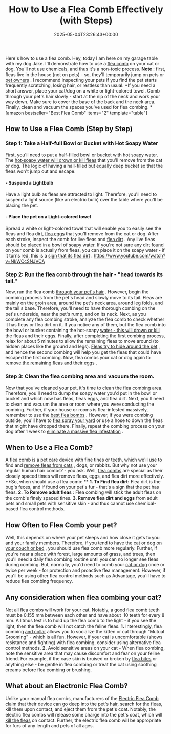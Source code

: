 ﻿---
layout: post
title: How to Use a Flea Comb Effectively (with Steps)
date: '2025-05-04T23:26:43+00:00'
categories:
- Fleas
- Guide
tags: []
slug: /how-to-use-a-flea-comb/
lastmod: 2025-05-07T12:21:28+03:00
---

Here's how to use a flea comb. Hey, today I am here on my garage table with my dog Jake. I'll demonstrate how to use a
[flea comb](https://pestpolicy.com/best-flea-comb-for-cats/)
on your cat or dog. You'll not use chemicals, and thus it's a non-toxic process.
**Note**
: first, fleas live in the house (not on pets) - so, they'll temporarily jump on pets or
[pet owners](https://pestpolicy.com/can-humans-carry-fleas-from-one-home-to-another/)
. I recommend inspecting your pets if you find the pet starts frequently scratching, losing hair, or restless than usual.
*If you need a short answer, place your cat/dog on a white or light-colored towel. Comb through your pet's hair slowly - start at the nip of the neck and work your way down. Make sure to cover the base of the back and the neck area. Finally, clean and vacuum the spaces you've used for flea combing. *
[amazon bestseller="Best Flea Comb" items="2" template="table"]
## How to Use a Flea Comb (Step by Step)
### Step 1: Take a Half-full Bowl or Bucket with Hot Soapy Water
First, you'll need to put a half-filled bowl or bucket with hot soapy water. The
[hot-soapy water will drown or kill fleas](https://pestpolicy.com/does-the-dryer-kill-fleas/)
that you'll remove from the cat or dog. The logic of having a hall-filled but equally deep bucket so that the fleas won't jump out and escape.
#### - Suspend a Lightbulb
Have a light bulb as fleas are attracted to light. Therefore, you'll need to suspend a light source (like an electric bulb) over the table where you'll be placing the pet.
#### - Place the pet on a Light-colored towel
Spread a white or light-colored towel that will enable you to easily see the fleas and flea dirt,
[flea eggs](https://pestpolicy.com/what-do-flea-eggs-look-like/)
that you'll remove from the cat or dog.
After each stroke, inspect the comb for live fleas and
[flea dirt](https://pestpolicy.com/what-is-flea-dirt/)
. Any live fleas should be placed in a bowl of soapy water. If you're not sure any dirt found on your comb is actually from fleas, you can place it on the soapy water - if it turns red, this is a
[sign that its flea dirt](https://pestpolicy.com/how-to-tell-if-you-have-fleas/)
.
https://www.youtube.com/watch?v=NkWCcSNJVCA
### Step 2: Run the flea comb through the hair - "head towards its tail."
Now, run the flea comb
[through your pet's hair](https://pestpolicy.com/best-shark-vacuum-for-pet-hair/)
. However, begin the combing process from the pet's head and slowly move to its tail.
Fleas are mainly on the groin area, around the pet's neck area, around leg folds, and the tail's base. Therefore, you'll need to have thorough combing on the pet's underside, near the pet's rump, and on its neck.
Next, as you complete any flea combing stroke, analyze the flea comb to check whether it has fleas or flea dirt on it. If you notice any of them, but the flea comb into the bowl or bucket containing the hot-soapy
[water - this will drown or kill](https://pestpolicy.com/do-water-purification-tablets-kill-viruses/)
the fleas and their eggs.
Finally, after completing the first combing process, relax for about 5 minutes to allow the remaining fleas to move around (to hidden places like the ground and legs).
[Fleas try to hide around the pet](https://pestpolicy.com/where-do-fleas-live/)
, and hence the second combing will help you get the fleas that could have escaped the first combing. Now, flea combs your cat or dog again to
[remove the remaining fleas and their eggs](https://pestpolicy.com/how-to-get-rid-of-flea-eggs-on-cats/)
.
### Step 3: Clean the flea combing area and vacuum the room.
Now that you've cleaned your pet, it's time to clean the flea combing area. Therefore, you'll need to dump the soapy water you'd put in the bowl or bucket and which now has fleas, fleas eggs, and flea dirt.
Next, you'll need to clean and vacuum the area or room where you were conducting the combing. Further, if your house or rooms is flea-infested massively, remember to use the
[best flea bombs](https://pestpolicy.com/best-fogger-for-fleas/)
.
However, if you were combing outside, you'll have to
[flea spray your yard](https://pestpolicy.com/best-flea-spray-for-yard/)
or use a hose to down the fleas that might have dropped there. Finally, repeat the combing process on your dog after 1 week to
[eliminate a massive flea infestation](https://pestpolicy.com/can-dog-fleas-transfer-to-humans/)
.
## When to Use a Flea Comb?
A flea comb is a pet care device with fine tines or teeth, which we'll use to find and
[remove fleas from cats](https://pestpolicy.com/best-flea-treatment-for-cats/)
, dogs, or rabbits. But why not use your regular human hair combs? - you ask. Well,
[flea combs](https://pestpolicy.com/best-flea-combs-for-dogs/)
are special as their closely spaced times will remove fleas, eggs, and flea dirt more effectively.
**So, when should use a flea comb: **
**1. To Find flea dirt:**
Flea dirt is the bug's feces, and if found on your pet's fur - that's a sign that the pet has fleas.
**2. To Remove adult fleas**
: Flea combing will stick the adult fleas on the comb's finely spaced tines.
**3. Remove flea dirt and eggs**
from adult pets and small pets with sensitive skin - and thus cannot use chemical-based flea control methods.
## How Often to Flea Comb your pet?
Well, this depends on where your pet sleeps and how close it gets to you and your family members. Therefore, if you tend to have the cat or
[dog on your couch or bed](https://pestpolicy.com/best-dog-beds/)
, you should use flea comb more regularly.
Further, if you're near a place with forest, large amounts of grass, and trees, then you'll need a daily flea combing routine until you can no longer see fleas during combing.
But, normally, you'd need to comb your
[cat or dog](https://pestpolicy.com/what-is-blep-in-pets-cats-and-dogs/)
once or twice per week - for protection and proactive flea management. However, if you'll be using other flea control methods such as Advantage, you'll have to reduce flea combing frequency.
## Any consideration when flea combing your cat?
Not all flea combs will work for your cat. Notably, a good flea comb teeth must be 0.155 mm between each other and have about  10 teeth for every 8 mm. A litmus test is to hold up the flea comb to the light - if you see the light, then the flea comb will not catch the feline fleas.
**1.**
Interestingly, flea combing
[and collar](https://pestpolicy.com/best-flea-collar-for-cats/)
allows you to socialize the kitten or cat through “Mutual Grooming” - which is all fun. However, if your cat is uncomfortable (shows resistance and fighting) with flea combing, consider using alternative flea control methods.
**2.**
Avoid sensitive areas on your cat - When flea combing, note the sensitive area that may cause discomfort and fear on your feline friend. For example, if the case skin is bruised or broken by
[flea bites](https://pestpolicy.com/do-fleas-bite-humans/)
or anything else - be gentle in flea combing or treat the cat using soothing creams before flea combing or brushing.
## What about an Electronic Flea Comb?
Unlike your manual flea combs, manufacturers of the
[Electric Flea Comb](https://pestpolicy.com/best-electronic-flea-comb/)
claim that their device can go deep into the pet's hair, search for the fleas, kill them upon contact, and eject them from the pet's coat.
Notably, the electric flea combs will release some charge into the pet's coat, which will
[kill the fleas](https://pestpolicy.com/how-to-kill-fleas-on-dogs-naturally-safe-and-fast/)
on contact. Further, the electric flea comb will be appropriate for furs of any length and pets of all ages.